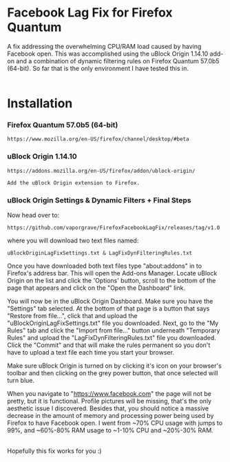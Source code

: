 # Facebook Lag Fix for Firefox Quantum 

A fix addressing the overwhelming CPU/RAM load caused by having Facebook open.  This was accomplished using the uBlock Origin 1.14.10 add-on and a combination of dynamic filtering rules on Firefox Quantum 57.0b5 (64-bit).  So far that is the only environment I have tested this in.
<br>
<br>

# Installation

### Firefox Quantum 57.0b5 (64-bit) 

```
https://www.mozilla.org/en-US/firefox/channel/desktop/#beta
```

### uBlock Origin 1.14.10

```
https://addons.mozilla.org/en-US/firefox/addon/ublock-origin/
```

```
Add the uBlock Origin extension to Firefox. 
```

### uBlock Origin Settings & Dynamic Filters + Final Steps

Now head over to:

```
https://github.com/vaporgrave/FirefoxFacebookLagFix/releases/tag/v1.0
```

where you will download two text files named: 

```
uBlockOriginLagFixSettings.txt & LagFixDynFilteringRules.txt
```

Once you have downloaded both text files type "about:addons" in to Firefox's address bar.  This will open the Add-ons Manager.  Locate uBlock Origin on the list and click the 'Options' button, scroll to the bottom of the page that appears and click on the "Open the Dashboard" link.

You will now be in the uBlock Origin Dashboard.  Make sure you have the "Settings" tab selected.  At the bottom of that page is a button that says "Restore from file...", click that and upload the "uBlockOriginLagFixSettings.txt" file you downloaded.  Next, go to the "My Rules" tab and click the "Import from file..." button underneath "Temporary Rules" and upload the "LagFixDynFilteringRules.txt" file you downloaded.  Click the "Commit" and that will make the rules permanent so you don't have to upload a text file each time you start your browser.

Make sure uBlock Origin is turned on by clicking it's icon on your browser's toolbar and then clicking on the grey power button, that once selected will turn blue.

When you navigate to "https://www.facebook.com" the page will not be pretty, but it is functional.  Profile pictures will be missing, that's the only aesthetic issue I discovered.  Besides that, you should notice a massive decrease in the amount of memory and processing power being used by Firefox to have Facebook open.   I went from ~70% CPU usage with jumps to 99%, and ~60%-80% RAM usage to ~1-10% CPU and ~20%-30% RAM.
<br>
<br>

Hopefully this fix works for you :)
